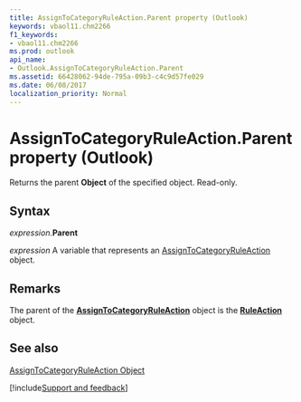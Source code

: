 ```yaml
---
title: AssignToCategoryRuleAction.Parent property (Outlook)
keywords: vbaol11.chm2266
f1_keywords:
- vbaol11.chm2266
ms.prod: outlook
api_name:
- Outlook.AssignToCategoryRuleAction.Parent
ms.assetid: 66428062-94de-795a-09b3-c4c9d57fe029
ms.date: 06/08/2017
localization_priority: Normal
---
```



# AssignToCategoryRuleAction.Parent property (Outlook)

Returns the parent  **Object** of the specified object. Read-only.


## Syntax

_expression_.**Parent**

_expression_ A variable that represents an [AssignToCategoryRuleAction](Outlook.AssignToCategoryRuleAction.md) object.


## Remarks

The parent of the  **[AssignToCategoryRuleAction](Outlook.assigntocategoryRuleAction.md)** object is the **[RuleAction](Outlook.RuleAction.md)** object.


## See also


[AssignToCategoryRuleAction Object](Outlook.assigntocategoryRuleAction.md)

[!include[Support and feedback](~/includes/feedback-boilerplate.md)]